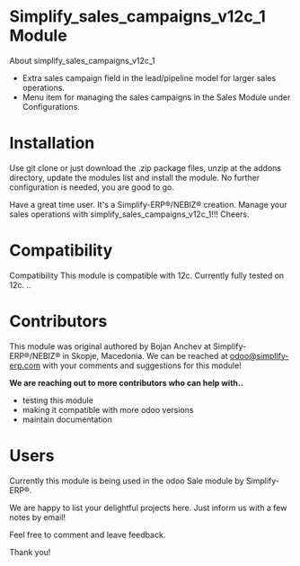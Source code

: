 # Simplify_sales_campaigns_v12c_1 Module

About simplify_sales_campaigns_v12c_1

- Extra sales campaign field in the lead/pipeline model for larger sales operations.
- Menu item for managing the sales campaigns in the Sales Module under Configurations.

# Installation

Use git clone or just download the .zip package files, unzip at the addons directory, update the modules list and
install the module. No further configuration is needed, you are good to go.

Have a great time user. It's a Simplify-ERP®/NEBIZ® creation. Manage your sales operations with simplify_sales_campaigns_v12c_1!!! Cheers.

# Compatibility

Compatibility This module is compatible with 12c. Currently fully tested on 12c. ..

# Contributors

This module was original authored by Bojan Anchev at Simplify-ERP®/NEBIZ® in Skopje, Macedonia. We can
be reached at odoo@simplify-erp.com with your comments and suggestions for this module!

**We are reaching out to more contributors who can help with..**

- testing this module
- making it compatible with more odoo versions
- maintain documentation

# Users

Currently this module is being used in the odoo Sale module by Simplify-ERP®.

We are happy to list your delightful projects here. Just inform us with a few notes by email!

Feel free to comment and leave feedback.

Thank you!
